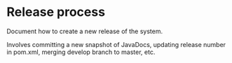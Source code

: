 # Release process

Document how to create a new release of the system.

Involves committing a new snapshot of JavaDocs, updating release number in pom.xml, merging develop branch to master, etc.
